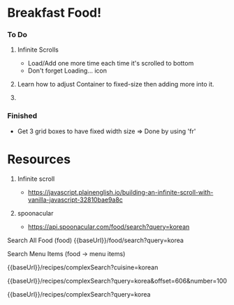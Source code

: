 
# Breakfast Food!

### To Do 

1. Infinite Scrolls 
    - Load/Add one more time each time it's scrolled to bottom
    - Don't forget Loading... icon  

2. Learn how to adjust Container to fixed-size then adding more into it. 

3. 


### Finished
+ Get 3 grid boxes to have fixed width size
    => Done by using 'fr' 


# Resources
1. Infinite scroll
    - https://javascript.plainenglish.io/building-an-infinite-scroll-with-vanilla-javascript-32810bae9a8c

2. spoonacular
    - https://api.spoonacular.com/food/search?query=korean
    


Search All Food (food)
{{baseUrl}}/food/search?query=korea

Search Menu Items (food -> menu items)

{{baseUrl}}/recipes/complexSearch?cuisine=korean

{{baseUrl}}/recipes/complexSearch?query=korea&offset=606&number=100

{{baseUrl}}/recipes/complexSearch?query=korea